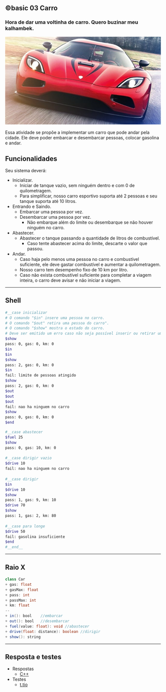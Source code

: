 ## ©basic 03 Carro
### Hora de dar uma voltinha de carro. Quero buzinar meu kalhambek.

![](figura.jpg)

Essa atividade se propõe a implementar um carro que pode andar pela cidade. Ele deve poder embarcar e desembarcar pessoas, colocar gasolina e andar.


## Funcionalidades
Seu sistema deverá:

- Inicializar.
    - Iniciar de tanque vazio, sem ninguém dentro e com 0 de quilometragem.
    - Para simplificar, nosso carro esportivo suporta até 2 pessoas e seu tanque suporta até 10 litros.
- Entrando e Saindo.
    - Embarcar uma pessoa por vez.
    - Desembarcar uma pessoa por vez.
        - Não embarque além do limite ou desembarque se não houver ninguém no carro.
- Abastecer.
    - Abastecer o tanque passando a quantidade de litros de combustível.
        - Caso tente abastecer acima do limite, descarte o valor que passou.
- Andar.
    - Caso haja pelo menos uma pessoa no carro e combustível suficiente, ele deve gastar combustível e aumentar a quilometragem.
    - Nosso carro tem desempenho fixo de 10 km por litro.
    - Caso não exista combustível suficiente para completar a viagem inteira, o carro deve avisar e não iniciar a viagem.

---
## Shell

```bash
#__case inicializar
# O comando "$in" insere uma pessoa no carro.
# O comando "$out" retira uma pessoa do carro".
# O comando "$show" mostra o estado do carro.
# Deve ser emitido um erro caso não seja possível inserir ou retirar uma pessoa.
$show
pass: 0, gas: 0, km: 0
$in
$in
$show
pass: 2, gas: 0, km: 0
$in
fail: limite de pessoas atingido
$show
pass: 2, gas: 0, km: 0
$out
$out
$out
fail: nao ha ninguem no carro
$show
pass: 0, gas: 0, km: 0
$end
```

```bash
#__case abastecer
$fuel 25
$show
pass: 0, gas: 10, km: 0

#__case dirigir vazio
$drive 10
fail: nao ha ninguem no carro

#__case dirigir
$in
$drive 10
$show
pass: 1, gas: 9, km: 10
$drive 70
$show
pass: 1, gas: 2, km: 80

#__case para longe
$drive 50
fail: gasolina insuficiente
$end
#__end__
```

---
## Raio X

```java
class Car 
+ gas: float
+ gasMax: float
+ pass: int
+ passMax: int
+ km: float
--
+ in(): bool    //embarcar
+ out(): bool   //desembarcar
+ fuel(value: float): void //abastecer
+ drive(float: distance): boolean //dirigir
+ show(): string
```

---

## Resposta e testes
- Respostas
    - [C++](solver.cpp)
- Testes
    - [t.tio](t.tio)
